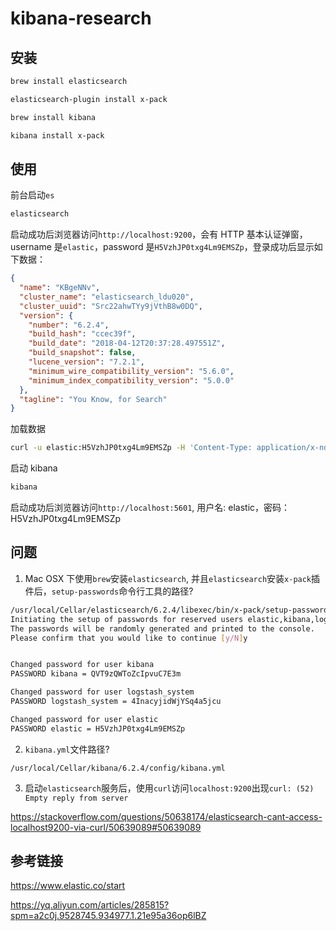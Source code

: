 # kibana-research

## 安装

```bash
brew install elasticsearch
```

```bash
elasticsearch-plugin install x-pack
```

```bash
brew install kibana
```

```bash
kibana install x-pack
```

## 使用

前台启动`es`

```bash
elasticsearch
```

启动成功后浏览器访问`http://localhost:9200`，会有 HTTP 基本认证弹窗，username 是`elastic`，password 是`H5VzhJP0txg4Lm9EMSZp`，登录成功后显示如下数据：

```json
{
  "name": "KBgeNNv",
  "cluster_name": "elasticsearch_ldu020",
  "cluster_uuid": "Src22ahwTYy9jVthB8w0DQ",
  "version": {
    "number": "6.2.4",
    "build_hash": "ccec39f",
    "build_date": "2018-04-12T20:37:28.497551Z",
    "build_snapshot": false,
    "lucene_version": "7.2.1",
    "minimum_wire_compatibility_version": "5.6.0",
    "minimum_index_compatibility_version": "5.0.0"
  },
  "tagline": "You Know, for Search"
}
```

加载数据

```bash
curl -u elastic:H5VzhJP0txg4Lm9EMSZp -H 'Content-Type: application/x-ndjson' -XPOST 'localhost:9200/bank/account/_bulk?pretty' --data-binary @./test/datas/accounts.json
```

启动 kibana

```bash
kibana
```

启动成功后浏览器访问`http://localhost:5601`, 用户名: elastic，密码：H5VzhJP0txg4Lm9EMSZp

## 问题

1.  Mac OSX 下使用`brew`安装`elasticsearch`, 并且`elasticsearch`安装`x-pack`插件后，`setup-passwords`命令行工具的路径?

```bash
/usr/local/Cellar/elasticsearch/6.2.4/libexec/bin/x-pack/setup-passwords auto
Initiating the setup of passwords for reserved users elastic,kibana,logstash_system.
The passwords will be randomly generated and printed to the console.
Please confirm that you would like to continue [y/N]y


Changed password for user kibana
PASSWORD kibana = QVT9zQWToZcIpvuC7E3m

Changed password for user logstash_system
PASSWORD logstash_system = 4InacyjidWjYSq4a5jcu

Changed password for user elastic
PASSWORD elastic = H5VzhJP0txg4Lm9EMSZp
```

2.  `kibana.yml`文件路径?

`/usr/local/Cellar/kibana/6.2.4/config/kibana.yml`

3.  启动`elasticsearch`服务后，使用`curl`访问`localhost:9200`出现`curl: (52) Empty reply from server`

https://stackoverflow.com/questions/50638174/elasticsearch-cant-access-localhost9200-via-curl/50639089#50639089

## 参考链接

https://www.elastic.co/start

https://yq.aliyun.com/articles/285815?spm=a2c0j.9528745.934977.1.21e95a36op6lBZ
